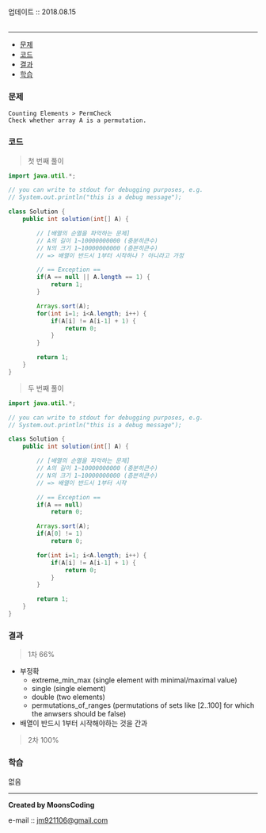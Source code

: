 
<div class="pull-right">  업데이트 :: 2018.08.15 </div><br>

---

<!-- @import "[TOC]" {cmd="toc" depthFrom=1 depthTo=6 orderedList=false} -->
<!-- code_chunk_output -->

* [문제](#문제)
* [코드](#코드)
* [결과](#결과)
* [학습](#학습)

<!-- /code_chunk_output -->

### 문제

```
Counting Elements > PermCheck
Check whether array A is a permutation.
```


### 코드

> 첫 번째 풀이

```java
import java.util.*;

// you can write to stdout for debugging purposes, e.g.
// System.out.println("this is a debug message");

class Solution {
    public int solution(int[] A) {

        // [배열의 순열을 파악하는 문제]        
        // A의 길이 1~10000000000 (충분히큰수)
        // N의 크기 1~10000000000 (층븐히큰수)
        // => 배열이 반드시 1부터 시작하나 ? 아니라고 가정

        // == Exception ==
        if(A == null || A.length == 1) {
            return 1;
        }

        Arrays.sort(A);
        for(int i=1; i<A.length; i++) {
            if(A[i] != A[i-1] + 1) {
                return 0;
            }
        }

        return 1;
    }
}
```

> 두 번째 풀이

```java
import java.util.*;

// you can write to stdout for debugging purposes, e.g.
// System.out.println("this is a debug message");

class Solution {
    public int solution(int[] A) {

        // [배열의 순열을 파악하는 문제]        
        // A의 길이 1~10000000000 (충분히큰수)
        // N의 크기 1~10000000000 (층븐히큰수)
        // => 배열이 반드시 1부터 시작

        // == Exception ==
        if(A == null)
            return 0;

        Arrays.sort(A);
        if(A[0] != 1)
            return 0;

        for(int i=1; i<A.length; i++) {
            if(A[i] != A[i-1] + 1) {
                return 0;
            }
        }

        return 1;
    }
}
```


### 결과

> 1차 66%

- 부정확
  - extreme_min_max (single element with minimal/maximal value)
  - single (single element)
  - double (two elements)
  - permutations_of_ranges (permutations of sets like [2..100] for which the anwsers should be false)
- 배열이 반드시 1부터 시작해야하는 것을 간과

> 2차 100%

### 학습

없음


---

**Created by MoonsCoding**

e-mail :: jm921106@gmail.com
